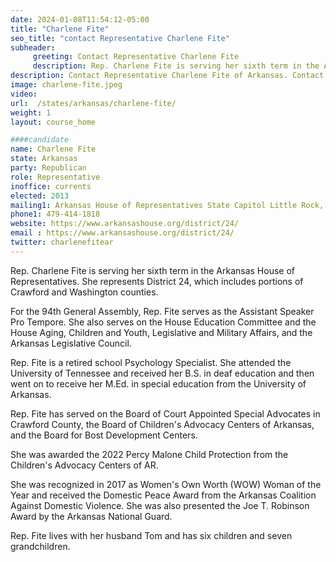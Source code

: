 ```yaml
---
date: 2024-01-08T11:54:12-05:00
title: "Charlene Fite"
seo_title: "contact Representative Charlene Fite"
subheader:
     greeting: Contact Representative Charlene Fite
     description: Rep. Charlene Fite is serving her sixth term in the Arkansas House of Representatives. She represents District 24, which includes portions of Crawford and Washington counties. For the 94th General Assembly, Rep. Fite serves as the Assistant Speaker Pro Tempore. 
description: Contact Representative Charlene Fite of Arkansas. Contact information for Charlene Fite includes email address, phone number, and mailing address.
image: charlene-fite.jpeg
video:
url:  /states/arkansas/charlene-fite/
weight: 1
layout: course_home

####candidate
name: Charlene Fite
state: Arkansas
party: Republican
role: Representative
inoffice: currents
elected: 2013
mailing1: Arkansas House of Representatives State Capitol Little Rock, AR 72201
phone1: 479-414-1818
website: https://www.arkansashouse.org/district/24/
email : https://www.arkansashouse.org/district/24/
twitter: charlenefitear
---
```


Rep. Charlene Fite is serving her sixth term in the Arkansas House of Representatives. She represents District 24, which includes portions of Crawford and Washington counties.

For the 94th General Assembly, Rep. Fite serves as the Assistant Speaker Pro Tempore. She also serves on the House Education Committee and the House Aging, Children and Youth, Legislative and Military Affairs, and the Arkansas Legislative Council.

Rep. Fite is a retired school Psychology Specialist. She attended the University of Tennessee and received her B.S. in deaf education and then went on to receive her M.Ed. in special education from the University of Arkansas.

Rep. Fite has served on the Board of Court Appointed Special Advocates in Crawford County, the Board of Children's Advocacy Centers of Arkansas, and the Board for Bost Development Centers.

She was awarded the 2022 Percy Malone Child Protection from the Children's Advocacy Centers of AR.

She was recognized in 2017 as Women's Own Worth (WOW) Woman of the Year and received the Domestic Peace Award from the Arkansas Coalition Against Domestic Violence. She was also presented the Joe T. Robinson Award by the Arkansas National Guard.

Rep. Fite lives with her husband Tom and has six children and seven grandchildren.
